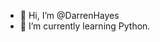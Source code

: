 - 👋 Hi, I’m @DarrenHayes
- 🌱 I’m currently learning Python.

<!---
DarrenHayes/DarrenHayes is a ✨ special ✨ repository because its `README.md` (this file) appears on your GitHub profile.
You can click the Preview link to take a look at your changes.
--->
